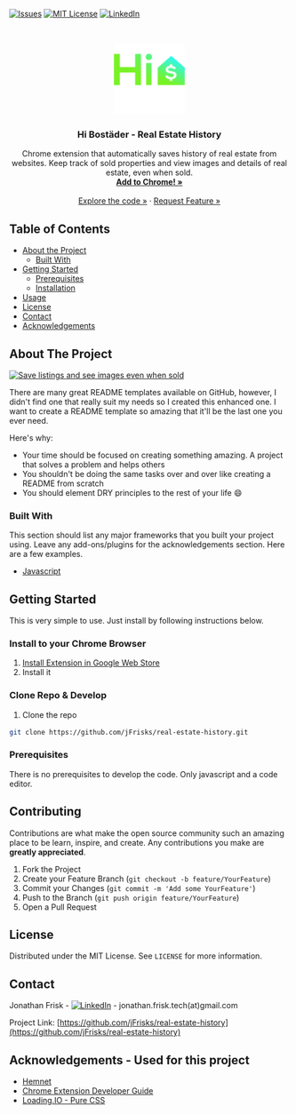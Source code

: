 
<!-- PROJECT SHIELDS -->
<!--
*** I'm using markdown "reference style" links for readability.
*** Reference links are enclosed in brackets [ ] instead of parentheses ( ).
*** See the bottom of this document for the declaration of the reference variables
*** for contributors-url, forks-url, etc. This is an optional, concise syntax you may use.
*** https://www.markdownguide.org/basic-syntax/#reference-style-links
*** [![Contributors][contributors-shield]][contributors-url]
-->

[![Issues][issues-shield]][issues-url]
[![MIT License][license-shield]][license-url]
[![LinkedIn][linkedin-shield]][linkedin-url]


<!-- PROJECT LOGO -->
<br />
<p align="center">
  <a href="https://github.com/jFrisks/real-estate-history">
    <img src="src/chrome_extension/images/icon@128w.png" alt="Logo" width="128" height="128">
  </a>

  <h3 align="center">Hi Bostäder - Real Estate History</h3>

  <p align="center">
    Chrome extension that automatically saves history of real estate from websites. Keep track of sold properties and view images and details of real estate, even when sold. 
    <br />
    <a href="https://chrome.google.com/webstore/detail/mclndpdogncpmdahpdglcfmhcknijldk/publish-accepted?authuser=1&hl=sv"><strong>Add to Chrome! »</strong></a>
    <br />
    <br />
    <a href="https://github.com/jFrisks/real-estate-history/tree/master/src">Explore the code »</a>
    ·
    <a href="https://github.com/jFrisks/real-estate-history/issues">Request Feature »</a>
  </p>
</p>



<!-- TABLE OF CONTENTS -->
## Table of Contents

* [About the Project](#about-the-project)
  * [Built With](#built-with)
* [Getting Started](#getting-started)
  * [Prerequisites](#prerequisites)
  * [Installation](#installation)
* [Usage](#usage)
* [License](#license)
* [Contact](#contact)
* [Acknowledgements](#acknowledgements)



<!-- ABOUT THE PROJECT -->
## About The Project

[![Save listings and see images even when sold][product-screenshot]](https://lh3.googleusercontent.com/FYNB8Z12rdCa1LEVZW7Da3XolLC2H70C7f5fK1fvIBl5cz3AhaW0CmjUPHnGzHZ7G_fJzd0-sA=w640-h400-e365)

There are many great README templates available on GitHub, however, I didn't find one that really suit my needs so I created this enhanced one. I want to create a README template so amazing that it'll be the last one you ever need.

Here's why:
* Your time should be focused on creating something amazing. A project that solves a problem and helps others
* You shouldn't be doing the same tasks over and over like creating a README from scratch
* You should element DRY principles to the rest of your life :smile:


### Built With
This section should list any major frameworks that you built your project using. Leave any add-ons/plugins for the acknowledgements section. Here are a few examples.
* [Javascript](https://www.javascript.com/)



<!-- GETTING STARTED -->
## Getting Started
This is very simple to use. Just install by following instructions below. 


### Install to your Chrome Browser
1. [Install Extension in Google Web Store](https://chrome.google.com/webstore/detail/mclndpdogncpmdahpdglcfmhcknijldk/publish-accepted?authuser=1&hl=sv)
2. Install it

### Clone Repo & Develop

1. Clone the repo
```sh
git clone https://github.com/jFrisks/real-estate-history.git
```

### Prerequisites

There is no prerequisites to develop the code. Only javascript and a code editor.

<!-- CONTRIBUTING -->
## Contributing

Contributions are what make the open source community such an amazing place to be learn, inspire, and create. Any contributions you make are **greatly appreciated**.

1. Fork the Project
2. Create your Feature Branch (`git checkout -b feature/YourFeature`)
3. Commit your Changes (`git commit -m 'Add some YourFeature'`)
4. Push to the Branch (`git push origin feature/YourFeature`)
5. Open a Pull Request



<!-- LICENSE -->
## License

Distributed under the MIT License. See `LICENSE` for more information.



<!-- CONTACT -->
## Contact

Jonathan Frisk - [![LinkedIn][linkedin-shield]][linkedin-url] - jonathan.frisk.tech(at)gmail.com

Project Link: [https://github.com/jFrisks/real-estate-history](https://github.com/jFrisks/real-estate-history)



<!-- ACKNOWLEDGEMENTS -->
## Acknowledgements - Used for this project
* [Hemnet](https://www.hemnet.se/)
* [Chrome Extension Developer Guide](https://developer.chrome.com/extensions/devguide)
* [Loading.IO - Pure CSS](https://loading.io/css/)



<!-- MARKDOWN LINKS & IMAGES -->
<!-- https://www.markdownguide.org/basic-syntax/#reference-style-links -->
[contributors-shield]: https://img.shields.io/github/contributors/othneildrew/Best-README-Template.svg?style=flat-square
[contributors-url]: https://github.com/othneildrew/Best-README-Template/graphs/contributors
[forks-shield]: https://img.shields.io/github/forks/othneildrew/Best-README-Template.svg?style=flat-square
[forks-url]: https://github.com/othneildrew/Best-README-Template/network/members
[stars-shield]: https://img.shields.io/github/stars/othneildrew/Best-README-Template.svg?style=flat-square
[stars-url]: https://github.com/othneildrew/Best-README-Template/stargazers
[issues-shield]: https://img.shields.io/github/issues/othneildrew/Best-README-Template.svg?style=flat-square
[issues-url]: https://github.com/jFrisks/real-estate-history/issues
[license-shield]: https://img.shields.io/github/license/othneildrew/Best-README-Template.svg?style=flat-square
[license-url]: https://github.com/jFrisks/real-estate-history/blob/master/LICENSE.txt
[linkedin-shield]: https://img.shields.io/badge/-LinkedIn-black.svg?style=flat-square&logo=linkedin&colorB=555
[linkedin-url]: https://linkedin.com/in/jonathanfrisk
[product-screenshot]: https://lh3.googleusercontent.com/FYNB8Z12rdCa1LEVZW7Da3XolLC2H70C7f5fK1fvIBl5cz3AhaW0CmjUPHnGzHZ7G_fJzd0-sA=w640-h400-e365
